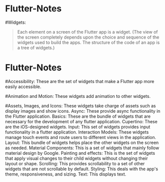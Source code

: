 # Flutter-Notes

#Widgets:
 > Each element on a screen of the Flutter app is a widget. 
(The view of the screen completely depends upon the choice and sequence of the widgets used to build the apps. The structure of the code of an app is a tree of widgets.)

# Flutter-Notes
#Accessibility: These are the set of widgets that make a Flutter app more easily accessible.

#Animation and Motion: These widgets add animation to other widgets.

#Assets, Images, and Icons: These widgets take charge of assets such as display images and show icons.
Async: These provide async functionality in the Flutter application.
Basics: These are the bundle of widgets that are necessary for the development of any flutter application.
Cupertino: These are the iOS-designed widgets.
Input: This set of widgets provides input functionality in a flutter application.
Interaction Models: These widgets manage touch events and route users to different views in the application.
Layout: This bundle of widgets helps place the other widgets on the screen as needed.
Material Components: This is a set of widgets that mainly follow material design by Google.
Painting and effects: This is the set of widgets that apply visual changes to their child widgets without changing their layout or shape.
Scrolling: This provides scrollability to a set of other widgets that are not scrollable by default.
Styling: This deals with the app's theme, responsiveness, and sizing.
Text: This displays text.
